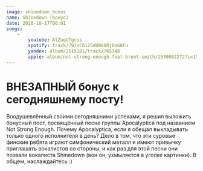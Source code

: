 ```yaml
---
image: shinedown_bonus
name: Shinedown (бонус)
date: 2020-10-17T00:01
songs:
    -
        youtube: AlZuqUTgcss
        spotify: track/797nCbi25dU888Rj0oG8Fu
        yandex: album/2515181/track/765348
        apple: album/not-strong-enough-feat-brent-smith/1530002272?i=1530002281
---
```

# ВНЕЗАПНЫЙ бонус к сегодняшнему посту!

Воодушевлённый своими сегодняшними успехами, я решил выложить бонусный пост,
посвящённый песне группы Apocalyptica под названием Not Strong Enough.
Почему Apocalyptica, если я обещал выкладывать только одного исполнителя в день?
Дело в том, что эти суровые финские ребята играют симфонический металл
и имеют привычку приглашать вокалистов со стороны, и как раз для этой песни
они позвали вокалиста Shinedown (вон он, ухмыляется в уголке картинки). В общем, наслаждайтесь :)